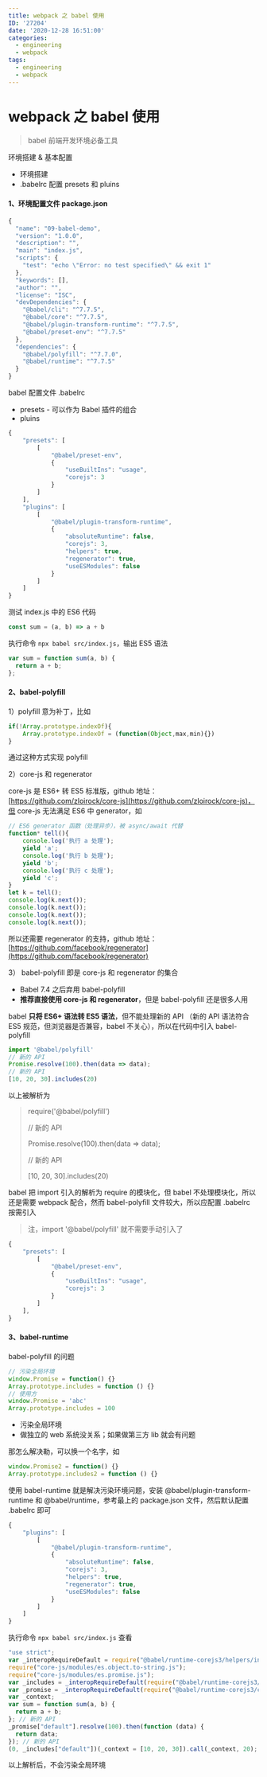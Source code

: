 ```yaml
---
title: webpack 之 babel 使用
ID: '27204'
date: '2020-12-28 16:51:00'
categories:
  - engineering
  - webpack
tags:
  - engineering
  - webpack
---
```


# webpack 之 babel 使用

> babel 前端开发环境必备工具

环境搭建 & 基本配置

- 环境搭建
- .babelrc 配置 presets 和 pluins

#### 1、环境配置文件 package.json

``` js 
{
  "name": "09-babel-demo",
  "version": "1.0.0",
  "description": "",
  "main": "index.js",
  "scripts": {
    "test": "echo \"Error: no test specified\" && exit 1"
  },
  "keywords": [],
  "author": "",
  "license": "ISC",
  "devDependencies": {
    "@babel/cli": "^7.7.5",
    "@babel/core": "^7.7.5",
    "@babel/plugin-transform-runtime": "^7.7.5",
    "@babel/preset-env": "^7.7.5"
  },
  "dependencies": {
    "@babel/polyfill": "^7.7.0",
    "@babel/runtime": "^7.7.5"
  }
}
```

babel 配置文件 .babelrc

- presets - 可以作为 Babel 插件的组合
- pluins

``` js 
{
    "presets": [
        [
            "@babel/preset-env",
            {
                "useBuiltIns": "usage",
                "corejs": 3
            }
        ]
    ],
    "plugins": [
        [
            "@babel/plugin-transform-runtime",
            {
                "absoluteRuntime": false,
                "corejs": 3,
                "helpers": true,
                "regenerator": true,
                "useESModules": false
            }
        ]
    ]
}
```

测试 index.js 中的 ES6 代码

``` js 
const sum = (a, b) => a + b
```

执行命令 `npx babel src/index.js`，输出 ES5 语法

``` js 
var sum = function sum(a, b) {
  return a + b;
};
```

#### 2、babel-polyfill

1）polyfill 意为补丁，比如

``` js 
if(!Array.prototype.indexOf){
    Array.prototype.indexOf = (function(Object,max,min){})
}
```

通过这种方式实现 polyfill

2）core-js 和 regenerator

core-js 是 ES6+ 转 ES5 标准版，github 地址：[https://github.com/zloirock/core-js](https://github.com/zloirock/core-js)，但 core-js 无法满足 ES6 中 generator，如

``` js 
// ES6 generator 函数（处理异步），被 async/await 代替
function* tell(){
    console.log('执行 a 处理');
    yield 'a';
    console.log('执行 b 处理');
    yield 'b';
    console.log('执行 c 处理');
    yield 'c';
}
let k = tell();
console.log(k.next());
console.log(k.next());
console.log(k.next());
console.log(k.next());
```

所以还需要 regenerator 的支持，github 地址：[https://github.com/facebook/regenerator](https://github.com/facebook/regenerator)

3） babel-polyfill 即是 core-js 和 regenerator 的集合

- Babel 7.4 之后弃用 babel-polyfill
- **推荐直接使用 core-js 和 regenerator**，但是 babel-polyfill 还是很多人用

babel **只将 ES6+ 语法转 ES5 语法**，但不能处理新的 API （新的 API 语法符合 ES5 规范，但浏览器是否兼容，babel 不关心），所以在代码中引入 babel-polyfill

``` js 
import '@babel/polyfill'
// 新的 API
Promise.resolve(100).then(data => data);
// 新的 API
[10, 20, 30].includes(20)
```

以上被解析为

> require('@babel/polyfill')
> 
> // 新的 API
> 
> Promise.resolve(100).then(data => data);
> 
> // 新的 API
> 
> \[10, 20, 30\].includes(20)

babel 把 import 引入的解析为 require 的模块化，但 babel 不处理模块化，所以还是需要 webpack 配合，然而 babel-polyfill 文件较大，所以应配置 .babelrc 按需引入

> 注，import '@babel/polyfill' 就不需要手动引入了

``` js 
{
    "presets": [
        [
            "@babel/preset-env",
            {
                "useBuiltIns": "usage",
                "corejs": 3
            }
        ]
    ],
}
```

#### 3、babel-runtime

babel-polyfill 的问题

``` js 
// 污染全局环境
window.Promise = function() {}
Array.prototype.includes = function () {}
// 使用方
window.Promise = 'abc'
Array.prototype.includes = 100
```

- 污染全局环境
- 做独立的 web 系统没关系；如果做第三方 lib 就会有问题

那怎么解决勒，可以换一个名字，如

``` js 
window.Promise2 = function() {}
Array.prototype.includes2 = function () {}
```

使用 babel-runtime 就是解决污染环境问题，安装 @babel/plugin-transform-runtime 和 @babel/runtime，参考最上的 package.json 文件，然后默认配置 .babelrc 即可

``` js 
{
    "plugins": [
        [
            "@babel/plugin-transform-runtime",
            {
                "absoluteRuntime": false,
                "corejs": 3,
                "helpers": true,
                "regenerator": true,
                "useESModules": false
            }
        ]
    ]
}
```

执行命令 `npx babel src/index.js` 查看

``` js 
"use strict";
var _interopRequireDefault = require("@babel/runtime-corejs3/helpers/interopRequireDefault");
require("core-js/modules/es.object.to-string.js");
require("core-js/modules/es.promise.js");
var _includes = _interopRequireDefault(require("@babel/runtime-corejs3/core-js-stable/instance/includes"));
var _promise = _interopRequireDefault(require("@babel/runtime-corejs3/core-js-stable/promise"));
var _context;
var sum = function sum(a, b) {
  return a + b;
}; // 新的 API
_promise["default"].resolve(100).then(function (data) {
  return data;
}); // 新的 API
(0, _includes["default"])(_context = [10, 20, 30]).call(_context, 20);
```

以上解析后，不会污染全局环境
 
 
 
 
 
 
 
 
 
 
 
 
 
 
 
 
 
 
 
 
 
 
 
 
 
